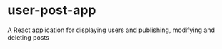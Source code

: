 # user-post-app
A React application for displaying users and publishing, modifying and deleting posts 
